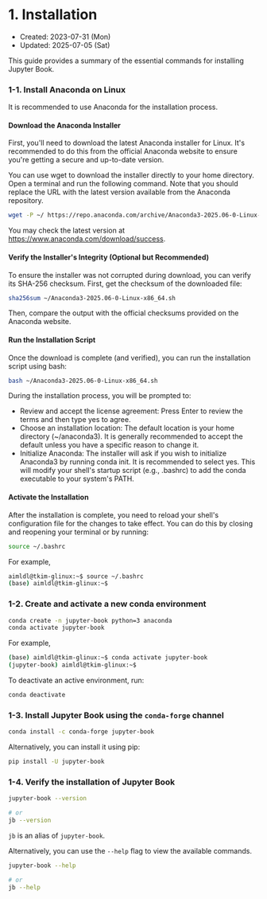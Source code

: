 # 1. Installation
- Created: 2023-07-31 (Mon)
- Updated: 2025-07-05 (Sat)

This guide provides a summary of the essential commands for installing Jupyter Book.

### 1-1. Install Anaconda on Linux
It is recommended to use Anaconda for the installation process.

#### Download the Anaconda Installer
First, you'll need to download the latest Anaconda installer for Linux. It's recommended to do this from the official Anaconda website to ensure you're getting a secure and up-to-date version.

You can use wget to download the installer directly to your home directory. Open a terminal and run the following command. Note that you should replace the URL with the latest version available from the Anaconda repository.

```bash
wget -P ~/ https://repo.anaconda.com/archive/Anaconda3-2025.06-0-Linux-x86_64.sh
```
You may check the latest version at https://www.anaconda.com/download/success.

#### Verify the Installer's Integrity (Optional but Recommended)
To ensure the installer was not corrupted during download, you can verify its SHA-256 checksum. First, get the checksum of the downloaded file:

```bash
sha256sum ~/Anaconda3-2025.06-0-Linux-x86_64.sh
```
Then, compare the output with the official checksums provided on the Anaconda website.

#### Run the Installation Script
Once the download is complete (and verified), you can run the installation script using bash:

```bash
bash ~/Anaconda3-2025.06-0-Linux-x86_64.sh
```
During the installation process, you will be prompted to:

- Review and accept the license agreement: Press Enter to review the terms and then type yes to agree.
- Choose an installation location: The default location is your home directory (~/anaconda3). It is generally recommended to accept the default unless you have a specific reason to change it.
- Initialize Anaconda: The installer will ask if you wish to initialize Anaconda3 by running conda init. It is recommended to select yes. This will modify your shell's startup script (e.g., .bashrc) to add the conda executable to your system's PATH.

#### Activate the Installation
After the installation is complete, you need to reload your shell's configuration file for the changes to take effect. You can do this by closing and reopening your terminal or by running:

```bash
source ~/.bashrc
```
For example,
```bash
aimldl@tkim-glinux:~$ source ~/.bashrc
(base) aimldl@tkim-glinux:~$
```

### 1-2. Create and activate a new conda environment
```bash
conda create -n jupyter-book python=3 anaconda
conda activate jupyter-book
```
For example,
```bash
(base) aimldl@tkim-glinux:~$ conda activate jupyter-book
(jupyter-book) aimldl@tkim-glinux:~$
```
                                                                                                                                                     
To deactivate an active environment, run:                                                                                                                                    
```bash                                                                                                                                     
conda deactivate 
```

### 1-3. Install Jupyter Book using the `conda-forge` channel

```bash
conda install -c conda-forge jupyter-book
```

Alternatively, you can install it using pip:
```bash
pip install -U jupyter-book
```
### 1-4. Verify the installation of Jupyter Book 

```bash
jupyter-book --version
```

```bash
# or
jb --version
```
`jb` is an alias of `jupyter-book`.


Alternatively, you can use the `--help` flag to view the available commands.
```bash
jupyter-book --help
```

```bash
# or
jb --help
```




